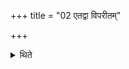 +++
title = "02 एतद्वा विपरीतम्"

+++

<details><summary>थिते</summary>

एतद्वा विपरीतम् २
</details>
